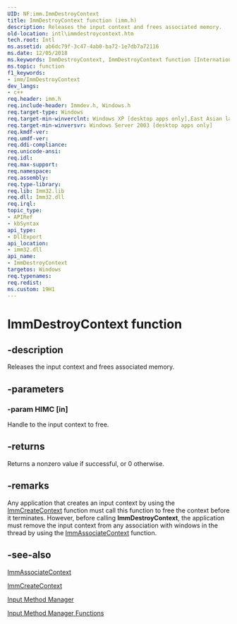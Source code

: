 ```yaml
---
UID: NF:imm.ImmDestroyContext
title: ImmDestroyContext function (imm.h)
description: Releases the input context and frees associated memory.
old-location: intl\immdestroycontext.htm
tech.root: Intl
ms.assetid: ab6dc79f-3c47-4ab0-ba72-1e7db7a72116
ms.date: 12/05/2018
ms.keywords: ImmDestroyContext, ImmDestroyContext function [Internationalization for Windows Applications], _win32_ImmDestroyContext, imm/ImmDestroyContext, intl.immdestroycontext
ms.topic: function
f1_keywords:
- imm/ImmDestroyContext
dev_langs:
- c++
req.header: imm.h
req.include-header: Immdev.h, Windows.h
req.target-type: Windows
req.target-min-winverclnt: Windows XP [desktop apps only],East Asian language support installed.
req.target-min-winversvr: Windows Server 2003 [desktop apps only]
req.kmdf-ver: 
req.umdf-ver: 
req.ddi-compliance: 
req.unicode-ansi: 
req.idl: 
req.max-support: 
req.namespace: 
req.assembly: 
req.type-library: 
req.lib: Imm32.lib
req.dll: Imm32.dll
req.irql: 
topic_type:
- APIRef
- kbSyntax
api_type:
- DllExport
api_location:
- imm32.dll
api_name:
- ImmDestroyContext
targetos: Windows
req.typenames: 
req.redist: 
ms.custom: 19H1
---
```


# ImmDestroyContext function


## -description


Releases the input context and frees associated memory.


## -parameters




### -param HIMC [in]

Handle to the input context to free.


## -returns



Returns a nonzero value if successful, or 0 otherwise.




## -remarks



Any application that creates an input context by using the <a href="https://docs.microsoft.com/windows/desktop/api/imm/nf-imm-immcreatecontext">ImmCreateContext</a> function must call this function to free the context before it terminates. However, before calling <b>ImmDestroyContext</b>, the application must remove the input context from any association with windows in the thread by using the <a href="https://docs.microsoft.com/windows/desktop/api/imm/nf-imm-immassociatecontext">ImmAssociateContext</a> function.




## -see-also




<a href="https://docs.microsoft.com/windows/desktop/api/imm/nf-imm-immassociatecontext">ImmAssociateContext</a>



<a href="https://docs.microsoft.com/windows/desktop/api/imm/nf-imm-immcreatecontext">ImmCreateContext</a>



<a href="https://docs.microsoft.com/windows/desktop/Intl/input-method-manager">Input Method Manager</a>



<a href="https://docs.microsoft.com/windows/desktop/Intl/input-method-manager-functions">Input Method Manager Functions</a>
 

 

